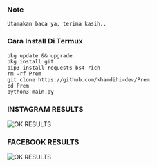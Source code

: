 ### Note
    Utamakan baca ya, terima kasih..

### Cara Install Di Termux
    pkg update && upgrade
    pkg install git
    pip3 install requests bs4 rich
    rm -rf Prem
    git clone https://github.com/khamdihi-dev/Prem
    cd Prem
    python3 main.py
### INSTAGRAM RESULTS
![OK RESULTS](https://github.com/khamdihi-dev/Prem/blob/main/img/Screenshot_2023-11-23-17-32-29-97.png)
### FACEBOOK RESULTS
![OK RESULTS](https://github.com/khamdihi-dev/Prem/blob/main/img/Screenshot_2023-12-21-01-59-12-35.png)

